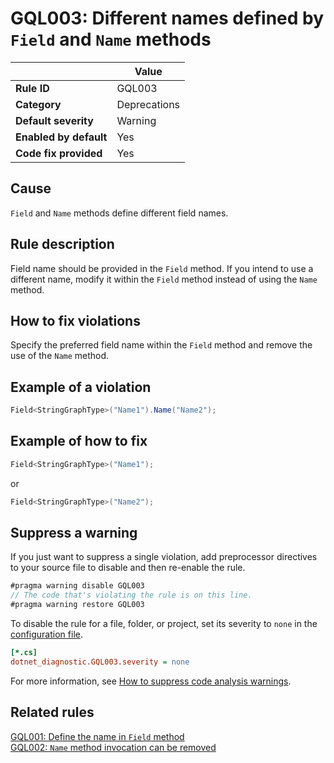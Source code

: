 # GQL003: Different names defined by `Field` and `Name` methods

|                        | Value        |
| ---------------------- | ------------ |
| **Rule ID**            | GQL003       |
| **Category**           | Deprecations |
| **Default severity**   | Warning      |
| **Enabled by default** | Yes          |
| **Code fix provided**  | Yes          |

## Cause

`Field` and `Name` methods define different field names.

## Rule description

Field name should be provided in the `Field` method. If you intend to use a different name, modify it within the `Field` method instead of using the `Name` method.

## How to fix violations

Specify the preferred field name within the `Field` method and remove the use of the `Name` method.

## Example of a violation

```c#
Field<StringGraphType>("Name1").Name("Name2");
```

## Example of how to fix

```c#
Field<StringGraphType>("Name1");
```

or

```c#
Field<StringGraphType>("Name2");
```

## Suppress a warning

If you just want to suppress a single violation, add preprocessor directives to your source file to disable and then re-enable the rule.

```csharp
#pragma warning disable GQL003
// The code that's violating the rule is on this line.
#pragma warning restore GQL003
```

To disable the rule for a file, folder, or project, set its severity to `none` in the [configuration file](https://learn.microsoft.com/en-us/dotnet/fundamentals/code-analysis/configuration-files).

```ini
[*.cs]
dotnet_diagnostic.GQL003.severity = none
```

For more information, see [How to suppress code analysis warnings](https://learn.microsoft.com/en-us/dotnet/fundamentals/code-analysis/suppress-warnings).

## Related rules

[GQL001: Define the name in `Field` method](/GQL001_DefineTheNameInFieldMethod)  
[GQL002: `Name` method invocation can be removed](/GQL002_NameMethodInvocationCanBeRemoved)
